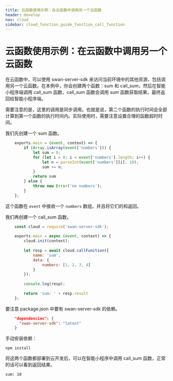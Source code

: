 ```yaml
---
title: 云函数使用示例：在云函数中调用另一个云函数
header: develop
nav: cloud
sidebar: cloud_function_guide_function_call_function
---
```


# 云函数使用示例：在云函数中调用另一个云函数

在云函数中，可以使用 swan-server-sdk 来访问当前环境中的其他资源，包括调用另一个云函数。在本例中，你会创建两个函数：sum 和 call_sum，然后在智能小程序端调用 call_sum 函数，call_sum 函数会调用 sum 函数获取结果，最终返回给智能小程序端。

需要注意的是，这里的调用是同步调用。也就是说，第二个函数的执行时间会全部计算到第一个函数的执行时间内。实际使用时，需要注意设置合理的函数超时时间。

我们先创建一个 sum 函数。

```js
	exports.main = (event, context) => {
	    if (Array.isArray(event['numbers'])) {
	        let sum = 0;
	        for (let i = 0; i < event['numbers'].length; i++) {
	            let n = parseInt(event['numbers'][i], 10);
	            sum += n;
	        }
	        return sum
	    } else {
	        throw new Error('no numbers');
	    }
	};
```

这个函数在 `event` 中接收一个 `numbers` 数组，并且将它们的和返回。

我们再创建一个 call_sum 函数。

```js
	const cloud = require('swan-server-sdk');
	
	exports.main = async (event, context) => {
	    cloud.init(context);
	
	    let resp = await cloud.callFunction({
	        name: 'sum',
	        data: {
	            numbers: [1, 2, 3, 4]
	        }
	    });
	 
	    console.log(resp);
	 
	    return 'sum: ' + resp.result
	};
```

要注意 package.json 中要有 swan-server-sdk 的依赖。

```json
	"dependencies": {
	  "swan-server-sdk": "latest"
	}
```

手动安装依赖：

	npm install

将这两个函数都部署到云开发后，可以在智能小程序中调用 call_sum 函数，正常的话可以看到返回结果。

	sum: 10
